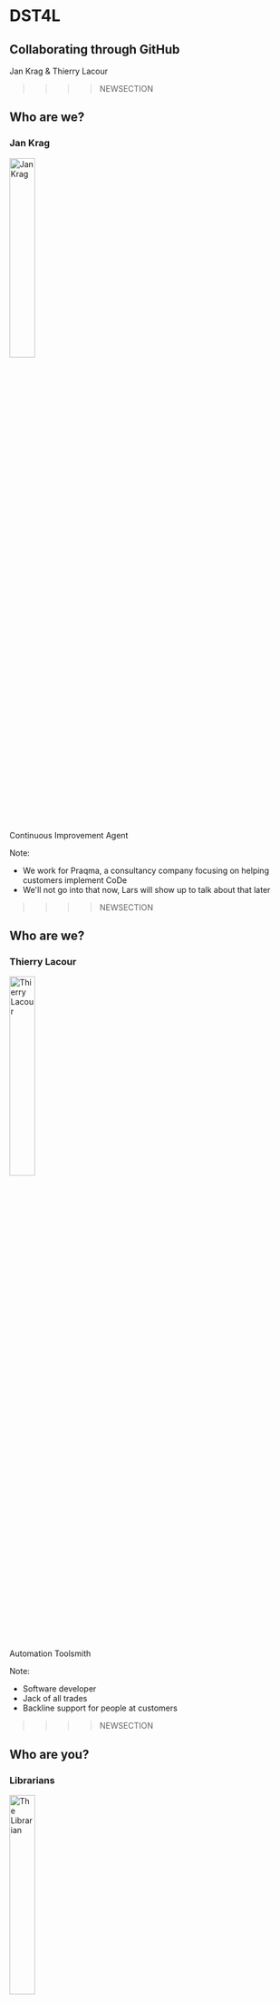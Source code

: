 # DST4L
## Collaborating through GitHub
Jan Krag & Thierry Lacour

>>>>NEWSECTION
## Who are we?
### Jan Krag
<img src="img/jan.png" alt="Jan Krag" width="30%"/>


Continuous Improvement Agent

Note:
* We work for Praqma, a consultancy company focusing on helping customers implement CoDe
* We'll not go into that now, Lars will show up to talk about that later
                  
>>>>NEWSECTION
## Who are we?
### Thierry Lacour
<img src="img/thierry.png" alt="Thierry Lacour" width="30%"/>


Automation Toolsmith

Note:
* Software developer
* Jack of all trades
* Backline support for people at customers 

>>>>NEWSECTION
## Who are you?
### Librarians
<img src="img/librarian.jpg" alt="The Librarian" width="30%"/>


Not our typical audience!

Note:
* We usually train software developers
* The training topic is also very "devy"
* Interested to see:
  * Your reaction
  * Your ideas
* If you're confused about the picture, it's from "The Librarian" movies, which I like more than I should.

>>>>NEWSECTION
## Roadmap
* Introduction to GitHub
* The GitHub Flow
* A local GitHub
* GitHub Pages

>>>>NEWSECTION
# Introduction to GitHub

>>>>NEWSECTION
## Quick intro
What is ...

Git?


GitHub?


A repository?

Note:
* Git is technology used to version files.
  * Git manages versions and allows for easy comparison/rollback/etc.
* GitHub is a collaboration platform built around Git
  * Big community, very popular, lots of successful open source projects
* The repository is the entity around which collaboration happens
  * It's the file store for a single project or component, etc.
  * Work, discussions and file changes happen in the scope of a repository

>>>>NEWSECTION
## Exploring a repository
Visit [github.com/Praqma/praqma.com](https://github.com/Praqma/praqma.com)

Note:
* Visit the [praqma.com](https://github.com/Praqma/praqma.com) repo
* `Code` 
  * repository bulk, where you keep all your files and data
* `README.md` 
  * 'Markdown' file rendered on the main page by default
  * Make sure you hand out MD cheat sheets 
* `Issues` 
  * The heart of collaboration & communication, where you manage work/report problems, etc.
* `Projects` 
  * A means to organize/plan your issues 
* `Pull Request` 
  * Pull requests are for proposing changes to the repo, owners can merge them in
* `Wiki` 
  * A place to hold documentation for your repo
* `Pulse` and `Graphs` 
  * Dashboards and useful data of your project
* `Settings` 
  * You don't see this unless you're an owner or admin  

>>>>NEWSECTION
## Team up!

* 3-4 members
* a team name
* a team captain

Note:
* Team captain announces their team name

>>>>NEWSECTION
## Setup
* Log in to [github.com](github.com)
* Visit [github.com/praqma-training/dst4l](github.com/praqma-training/dst4l)
* Head over to **Issues**
* Comment on the issue thread!
                           
Note:
* Now that you're teamed up, let's do some setup.
* Head over to the training repo and comment an the issue there.
* Anyone can create issues and comment on existing ones.
* But you have to be a collaborator to make any changes to the repository.
* Comment on the issue and we'll add you as a collaborator.
* **SETUP:** Add everyone as collaborators
 
>>>>NEWSECTION
## You've got mail!

Now is a good time to talk about:
* Thread subscription
* Repository watching

Note:
* Now that you've all gotten a bunch of emails, let's talk about controlling notifications
* GitHub sends you notifications of:
  * Issue threads you're subscribed to
  * Repositories you're watching
  * By default, you watch repositories you join (changed in profile settings)
* You can unsubscribe from issue threads
* You can unwatch repositories
* **DEMO:** Unwatch and unsubscribe from thread/repositories
* **DEMO:** Change notification settings in GitHub profile

>>>>NEWSECTION
## Our first commit

Create a new file in the repository:


**`team-name/member-name-bio.md`**

Tell us a bit about yourself!

Note:
* Explain that `foo/bar.md` creates a `bar.md` file in a `foo` directory
* Feel free to use Markdown to spice up your bio!
  * **Make sure the cheat sheets are handed out.**
* Write a nice message when committing the file to the repository!
* **When they're done:**
  * Go to the commit graph
  * Explain commits
    * Creates a safe rollback point for us.
    * Allows us to see our repo at a specific point in time.
    * Even allows us to rollback specific commits 

>>>>NEWSECTION 
## A quick recap

Git(Hub)


Repositories


Collaborators


Issues


Notifications

       
    
Note:
* GitHub is a collaboration platform around Git
* Git is a versioning control system used for managing file versions
* Repositories are the heart of a project, they hold the files and are the scope of issues
* Issues are discussion threads for problems/tasks to work on
* Notifications are eager to give you updates on issues, but don't get flooded by them!

>>>>NEWSECTION
# The GitHub Flow
                                    
>>>>NEWSECTION
## Setup

**Captains**


Create a team repository

**Members**


Go to your team repository
 
Note:
So let's create a repository
 * Create a repository yourself
 * Include a README file, handwave it for now
 * Have team captain create a repo

>>>>NEWSECTION
## Setup

**Members**


Create an issue: 

`"Add me as a collaborator!"`

**Captains**
* Add your members as collaborators
* Resolve their issue

Note:
* Issues are what drives work
* They describe problems, tasks, etc.
* Anyone can create issues on any repository
* Collaborators can make changes, branches and merge in PR's
* **DEMO:** (Jan) creates an issue to add Jan as collaborator
* Create an issue for your team captain add you as collaborator
* **DEMO:** Add Jan as collaborator to your demo repo. Resolve the issue   
* Team captain, add them in the settings page and resolve the issues!   

>>>>NEWSECTION 
## Go with the flow

## **[The GitHub Flow](https://guides.github.com/introduction/flow/)**

Note:
* Before we start working, let us propose a nice workflow
* Workflow promoted by GitHub themselves
* Let's take a quick peek
* **DEMO:** Go through GH Flow
* It focuses on tying your work to issues and promotes discussion of the changes you're making
* Let's do some work following this flow

>>>>NEWSECTION                                                                                                                                                      
## Propose a change!

* Choose an animal _(may be extinct)_
* Create an issue
  * `"Add my-animal"`
* Assign yourself

Note:
* Again, issues drive work, so let's get started.
* Pick any animal and create an issue to add that animal to your repository
* Assign yourself to the issue
* **DEMO:** Create an issue:
  * Title: Add sheep 
  * Content: 
    

Add sheep to our catalogue of critters:
    

 - [] Create a branch
    

 - [] Add a file with ASCII art
    

 - [] Commit the file
    

 - [] Open a PR
    

 - [] Discuss changes
    

 - [] Tweak changes
    

 - [] Merge PR
  * Demonstrate markdown for headers, checkboxes, etc.
    * Toolbar
    * `Preview`
  * Assign the issue to a yourself
  * Add a label  

>>>>NEWSECTION                                                                                                                                                      
## Branch off!

Create a branch:


`my-animal`

Note:                               
* Now we have our issue, let's do some work
* If you work on a branch, your work is isolated and doesn't bother others
* So let's make a branch to do some work
* Briefly discuss "Git Status" toolbar (commits, branches, releases, contributors) 
* **DEMO:** Creating a Branch          
* Create a branch named `thierry-bio`
* Demo what happens when you refresh the page/click on the main repo!
    
>>>>NEWSECTION                                                                                                                                                      
## Do some work!

Create a file for your animal


**`zoo/sheep.txt`**
```
                           .@@@.    "Baaaaahd art."
              .@#@#@#@#@/@/@/@@@     /
            .#@#@#@#@#@#@#@/@'u\   /
          *(|@#@#@#@#@#@#@#@(   \
              @#@#@#@#@#@#@# \ww/
               @#@#@#@#@#@# 
               ) //   | ||
               \ \\   | ||
                \ \\  | \\
                 """   """
```
**!!** Make sure you are on _your_ branch **!!**

Note:
* While we're on our branch, let's create a file
* **DEMO:** Create a file in a folder in the repository
  * `zoo/sheep.md`
  * Commit the file

>>>>NEWSECTION
## Open a pull request!

**Everyone**

* Head over to `branches`
* Open a pull request for your branch
* Reference your issue in the comment
  
Note:
* Now we've done our work, let's share it by opening a pull request
* Pull requests are a great tool for discussing changes and eventually merging them in
* **DEMO:** Creating a Pull Request on GitHub
  * Show `base:` and `compare:` drop downs
  * Reference issue from before "Hey, I did some work on #2"
  * Assign to captain, label as enhancement
  * Create PR  
* Return to original issue and hover over information pane                            

>>>>NEWSECTION
## Collaborate!
 
* Visit eachother's Pull Requests
* Collaborate:
  * Discuss improvements
  * Post ~~mean~~ *nice* comments
  * Tag with emoji's

Note:
* Let's take a look at this PR
* **DEMO**
 * `Conversation` view
 * `Commits` view
 * `Files changed` view
 * Create line comment
   * Add a general comment to the discussion
   * Add :+1: emoji

>>>>NEWSECTION
## Improve!

* Revisit your branch and file
* Improve it using the feedback you received

Note:
* After a healthy discussion on your issue, make some changes!
* **DEMO:** Edit the file based on the pull request comments
  * Show the `Commits` tab
  * Update the issue to discuss your new changes
  * Comment on other people's PR's: Good to go!

>>>>NEWSECTION
## Merge it in!

* Head back to your PR
* Merge in the pull request
* Mention your issue in the comment
  * `"This adds a sheep. Resolves issue #3."`
* Go find your issue

Note:
* So now our changes look really nice
* Let's merge them in!
* When you merge a pull request, the changes you've made get applied to the 'master' branch
  * Rule: Only merge your own pull request. Add :ship: to someone else's PR as example.
* **DEMO:** Merge the pull request, closing the issue in the merge commit
  * Discuss merge dropdown. Squash/Merge vs. default merge.
    * A squash merge 'squashes' your changes into a single commit
      * This deletes the commit history. 
  * IF: Merge attempt failed. 
    * Every time someone merges, GitHub checks for conflicts. 
    * If it doesn't have time to make the checks because of the amount of merges, it'll give us a 'Merge Attempt Failed' dialog. 
  * When it's done, deletes the branch
  * Show the closed issue                                                                            

>>>>NEWSECTION                                                                           
## A quick recap

* Open an issue
* Branch off
* Do some work
* Collaborate
* Merge

Note:
* Go over [the GitHub Flow](https://guides.github.com/introduction/flow/)** again

    NEWSECTION
### Resources

 - [https://services.github.com/classnotes/](https://services.github.com/classnotes/)    
 - [guides.github.com/features/mastering-markdown/](http://guides.github.com/features/mastering-markdown/)
